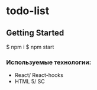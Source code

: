 # todo-list 

## Getting Started

$ npm i
$ npm start

### Используемые технологии:

* React/ React-hooks
* HTML 5/ SC

